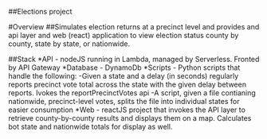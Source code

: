 ##Elections project

#Overview
##Simulates election returns at a precinct level and provides and api layer and web (react) application to view election status county by county, state by state, or nationwide.

##Stack
*API - nodeJS running in Lambda, managed by Serverless.  Fronted by API Gateway
*Database - DynamoDb
*Scripts - Python scripts that handle the following:
    -Given a state and a delay (in seconds) regularly reports precinct vote total across the state with the given delay between reports.  Ivokes the reportPrecinctVotes api
-A script, given a file contianing nationwide, precinct-level votes, splits the file into individual states for easier consumption
*Web - reactJS project that invokes the API layer to retrieve county-by-county results and displays them on a map.  Calculates bot state and nationwide totals for display as well.
